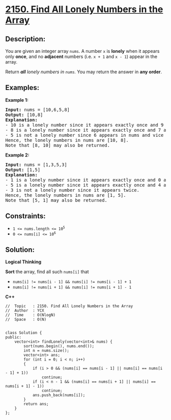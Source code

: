 # [2150. Find All Lonely Numbers in the Array](https://leetcode.com/problems/find-all-lonely-numbers-in-the-array/)


## Description:

<p>You are given an integer array <code>nums</code>. A number <code>x</code> is <strong>lonely</strong> when it appears only <strong>once</strong>, and no <strong>adjacent</strong> numbers (i.e. <code>x + 1</code> and <code>x - 1</code>) appear in the array.</p>

<p>Return <em><strong>all</strong> lonely numbers in <code>nums</code>.</em> You may return the answer in <strong>any order</strong>.</p>


## Examples:

<strong>Example 1:</strong>
<pre>
<strong>Input:</strong> nums = [10,6,5,8]
<strong>Output:</strong> [10,8]
<strong>Explanation:</strong>
- 10 is a lonely number since it appears exactly once and 9 and 11 does not appear in nums.
- 8 is a lonely number since it appears exactly once and 7 and 9 does not appear in nums.
- 5 is not a lonely number since 6 appears in nums and vice versa.
Hence, the lonely numbers in nums are [10, 8].
Note that [8, 10] may also be returned.
</pre>

<strong>Example 2:</strong>
<pre>
<strong>Input:</strong> nums = [1,3,5,3]
<strong>Output:</strong> [1,5]
<strong>Explanation:</strong> 
- 1 is a lonely number since it appears exactly once and 0 and 2 does not appear in nums.
- 5 is a lonely number since it appears exactly once and 4 and 6 does not appear in nums.
- 3 is not a lonely number since it appears twice.
Hence, the lonely numbers in nums are [1, 5].
Note that [5, 1] may also be returned.
</pre>


## Constraints:

<ul>
    <li><code>1 &lt;= nums.length &lt;= 10<sup>5</sup></code></li>
    <li><code>0 &lt;= nums[i] &lt;= 10<sup>6</sup></code></li>
</ul>


## Solution:

<strong>Logical Thinking</strong>
<p><strong>Sort</strong> the array, find all such <code>nums[i]</code> that</p>

<ul>
    <li><code>nums[i] != nums[i - 1] && nums[i] != nums[i - 1] + 1</code></li>
    <li><code>nums[i] != nums[i + 1] && nums[i] != nums[i + 1] - 1</code></li>
</ul>


<strong>C++</strong>

```
//  Topic   : 2150. Find All Lonely Numbers in the Array
//  Author  : YCX
//  Time    : O(NlogN)
//  Space   : O(N)


class Solution {
public:
    vector<int> findLonely(vector<int>& nums) {
        sort(nums.begin(), nums.end());
        int n = nums.size();
        vector<int> ans;
        for (int i = 0; i < n; i++)
        {
            if (i > 0 && (nums[i] == nums[i - 1] || nums[i] == nums[i - 1] + 1))
                continue;
            if (i < n - 1 && (nums[i] == nums[i + 1] || nums[i] == nums[i + 1] - 1))
                continue;
            ans.push_back(nums[i]);
        }
        return ans;
    }
};
```